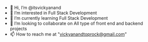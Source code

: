 - 👋 Hi, I’m @itsvickyanand
- 👀 I’m interested in Full Stack Development
- 🌱 I’m currently learning Full Stack Development
- 💞️ I’m looking to collaborate on All type of front end and backend projects
- 📫 How to reach me at "vickyanandtoprock@gmail.com"

<!---
itsvickyanand/itsvickyanand is a ✨ special ✨ repository because its `README.md` (this file) appears on your GitHub profile.
You can click the Preview link to take a look at your changes.
--->
